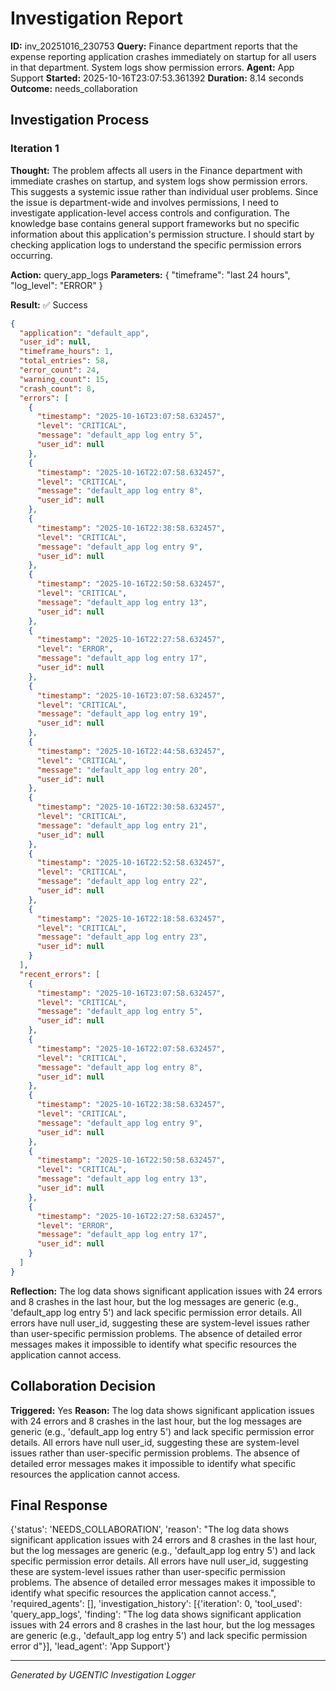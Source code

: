 # Investigation Report

**ID:** inv_20251016_230753
**Query:** Finance department reports that the expense reporting application crashes immediately on startup for all users in that department. System logs show permission errors.
**Agent:** App Support
**Started:** 2025-10-16T23:07:53.361392
**Duration:** 8.14 seconds
**Outcome:** needs_collaboration

## Investigation Process

### Iteration 1

**Thought:** The problem affects all users in the Finance department with immediate crashes on startup, and system logs show permission errors. This suggests a systemic issue rather than individual user problems. Since the issue is department-wide and involves permissions, I need to investigate application-level access controls and configuration. The knowledge base contains general support frameworks but no specific information about this application's permission structure. I should start by checking application logs to understand the specific permission errors occurring.

**Action:** query_app_logs
**Parameters:** {
  "timeframe": "last 24 hours",
  "log_level": "ERROR"
}

**Result:** ✅ Success
```json
{
  "application": "default_app",
  "user_id": null,
  "timeframe_hours": 1,
  "total_entries": 58,
  "error_count": 24,
  "warning_count": 15,
  "crash_count": 8,
  "errors": [
    {
      "timestamp": "2025-10-16T23:07:58.632457",
      "level": "CRITICAL",
      "message": "default_app log entry 5",
      "user_id": null
    },
    {
      "timestamp": "2025-10-16T22:07:58.632457",
      "level": "CRITICAL",
      "message": "default_app log entry 8",
      "user_id": null
    },
    {
      "timestamp": "2025-10-16T22:38:58.632457",
      "level": "CRITICAL",
      "message": "default_app log entry 9",
      "user_id": null
    },
    {
      "timestamp": "2025-10-16T22:50:58.632457",
      "level": "CRITICAL",
      "message": "default_app log entry 13",
      "user_id": null
    },
    {
      "timestamp": "2025-10-16T22:27:58.632457",
      "level": "ERROR",
      "message": "default_app log entry 17",
      "user_id": null
    },
    {
      "timestamp": "2025-10-16T23:07:58.632457",
      "level": "CRITICAL",
      "message": "default_app log entry 19",
      "user_id": null
    },
    {
      "timestamp": "2025-10-16T22:44:58.632457",
      "level": "CRITICAL",
      "message": "default_app log entry 20",
      "user_id": null
    },
    {
      "timestamp": "2025-10-16T22:30:58.632457",
      "level": "CRITICAL",
      "message": "default_app log entry 21",
      "user_id": null
    },
    {
      "timestamp": "2025-10-16T22:52:58.632457",
      "level": "CRITICAL",
      "message": "default_app log entry 22",
      "user_id": null
    },
    {
      "timestamp": "2025-10-16T22:18:58.632457",
      "level": "CRITICAL",
      "message": "default_app log entry 23",
      "user_id": null
    }
  ],
  "recent_errors": [
    {
      "timestamp": "2025-10-16T23:07:58.632457",
      "level": "CRITICAL",
      "message": "default_app log entry 5",
      "user_id": null
    },
    {
      "timestamp": "2025-10-16T22:07:58.632457",
      "level": "CRITICAL",
      "message": "default_app log entry 8",
      "user_id": null
    },
    {
      "timestamp": "2025-10-16T22:38:58.632457",
      "level": "CRITICAL",
      "message": "default_app log entry 9",
      "user_id": null
    },
    {
      "timestamp": "2025-10-16T22:50:58.632457",
      "level": "CRITICAL",
      "message": "default_app log entry 13",
      "user_id": null
    },
    {
      "timestamp": "2025-10-16T22:27:58.632457",
      "level": "ERROR",
      "message": "default_app log entry 17",
      "user_id": null
    }
  ]
}
```

**Reflection:** The log data shows significant application issues with 24 errors and 8 crashes in the last hour, but the log messages are generic (e.g., 'default_app log entry 5') and lack specific permission error details. All errors have null user_id, suggesting these are system-level issues rather than user-specific permission problems. The absence of detailed error messages makes it impossible to identify what specific resources the application cannot access.

## Collaboration Decision

**Triggered:** Yes
**Reason:** The log data shows significant application issues with 24 errors and 8 crashes in the last hour, but the log messages are generic (e.g., 'default_app log entry 5') and lack specific permission error details. All errors have null user_id, suggesting these are system-level issues rather than user-specific permission problems. The absence of detailed error messages makes it impossible to identify what specific resources the application cannot access.

## Final Response

{'status': 'NEEDS_COLLABORATION', 'reason': "The log data shows significant application issues with 24 errors and 8 crashes in the last hour, but the log messages are generic (e.g., 'default_app log entry 5') and lack specific permission error details. All errors have null user_id, suggesting these are system-level issues rather than user-specific permission problems. The absence of detailed error messages makes it impossible to identify what specific resources the application cannot access.", 'required_agents': [], 'investigation_history': [{'iteration': 0, 'tool_used': 'query_app_logs', 'finding': "The log data shows significant application issues with 24 errors and 8 crashes in the last hour, but the log messages are generic (e.g., 'default_app log entry 5') and lack specific permission error d"}], 'lead_agent': 'App Support'}

---
*Generated by UGENTIC Investigation Logger*
